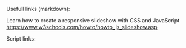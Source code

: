Usefull links (markdown):

Learn how to create a responsive slideshow with CSS and JavaScript
https://www.w3schools.com/howto/howto_js_slideshow.asp




Script links:
<script src="https://cdn.jsdelivr.net/npm/axios/dist/axios.min.js"></script>
<script src="https://ajax.googleapis.com/ajax/libs/jquery/3.5.1/jquery.min.js"></script>
